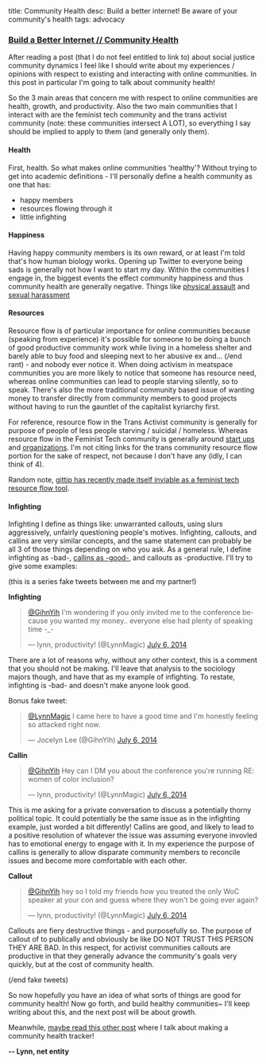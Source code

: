 <div class="metadata">
    <span>title: Community Health</span>
    <span>desc: Build a better internet! Be aware of your community's health</span>
    <span>tags: advocacy</span>
</div>

### [Build a Better Internet // Community Health](/post/community-health)

After reading a post (that I do not feel entitled to link to) about social justice community dynamics I feel like I should write about my experiences / opinions with respect to existing and interacting with online communities. In this post in particular I'm going to talk about community health!

<readmore></readmore>

So the 3 main areas that concern me with respect to online communities are health, growth, and productivity. Also the two main communities that I interact with are the feminist tech community and the trans activist community (note: these communities intersect A LOT), so everything I say should be implied to apply to them (and generally only them).

#### Health

First, health. So what makes online communities 'healthy'? Without trying to get into academic definitions - I'll personally define a health community as one that has:

* happy members
* resources flowing through it
* little infighting

#### Happiness

Having happy community members is its own reward, or at least I'm told that's how human biology works. Opening up Twitter to everyone being sads is generally not how I want to start my day. Within the communities I engage in, the biggest events the effect community happiness and thus community health are generally negative. Things like [physical assault](http://clatl.com/freshloaf/archives/2014/07/03/transgender-woman-attacked-in-l5p) and [sexual harassment](http://adainitiative.org/2014/04/ada-initiative-no-longer-partnering-with-github/)

#### Resources

Resource flow is of particular importance for online communities because (speaking from experience) it's possible for someone to be doing a bunch of good productive community work while living in a homeless shelter and barely able to buy food and sleeping next to her abusive ex and... (/end rant) - and nobody ever notice it. When doing activism in meatspace communities you are more likely to notice that someone has resource need, whereas online communities can lead to people starving silently, so to speak. There's also the more traditional community based issue of wanting money to transfer directly from community members to good projects without having to run the gauntlet of the capitalist kyriarchy first.

For reference, resource flow in the Trans Activist community is generally for purpose of people of less people starving / suicidal / homeless. Whereas resource flow in the Feminist Tech community is generally around [start ups](http://modelviewculture.com) and [organizations](http://doubleunion.org). I'm not citing links for the trans community resource flow portion for the sake of respect, not because I don't have any (idly, I can think of 4).

Random note, [gittip has recently made itself inviable as a feminist tech resource flow tool](http://geekfeminism.wikia.com/wiki/Gittip_crisis).

#### Infighting

Infighting I define as things like: unwarranted callouts, using slurs aggressively, unfairly questioning people's motives. Infighting, callouts, and callins are very similar concepts, and the same statement can probably be all 3 of those things depending on who you ask. As a general rule, I define infighting as -bad-, [callins as -good-](http://www.blackgirldangerous.org/2013/12/calling-less-disposable-way-holding-accountable/), and callouts as -productive. I'll try to give some examples:

(this is a series fake tweets between me and my partner!)

<b>Infighting</b>

<blockquote class="twitter-tweet" lang="en"><p><a href="https://twitter.com/GihnYih">@GihnYih</a> I&#39;m wondering if you only invited me to the conference because you wanted my money.. everyone else had plenty of speaking time -_-</p>&mdash; lynn, productivity! (@LynnMagic) <a href="https://twitter.com/LynnMagic/statuses/485597431912869888">July 6, 2014</a></blockquote>
<script async src="//platform.twitter.com/widgets.js" charset="utf-8"></script>

There are a lot of reasons why, without any other context, this is a comment that you should not be making. I'll leave that analysis to the sociology majors though, and have that as my example of infighting. To restate, infighting is -bad- and doesn't make anyone look good.

Bonus fake tweet:

<blockquote class="twitter-tweet" lang="en"><p><a href="https://twitter.com/LynnMagic">@LynnMagic</a> I came here to have a good time and I&#39;m honestly feeling so attacked right now.</p>&mdash; Jocelyn Lee (@GihnYih) <a href="https://twitter.com/GihnYih/statuses/485599954300186624">July 6, 2014</a></blockquote>
<script async src="//platform.twitter.com/widgets.js" charset="utf-8"></script>

<b>Callin</b>

<blockquote class="twitter-tweet" lang="en"><p><a href="https://twitter.com/GihnYih">@GihnYih</a> Hey can I DM you about the conference you&#39;re running RE: women of color inclusion?</p>&mdash; lynn, productivity! (@LynnMagic) <a href="https://twitter.com/LynnMagic/statuses/485598820370108417">July 6, 2014</a></blockquote>
<script async src="//platform.twitter.com/widgets.js" charset="utf-8"></script>

This is me asking for a private conversation to discuss a potentially thorny political topic. It could potentially be the same issue as in the infighting example, just worded a bit differently! Callins are good, and likely to lead to a positive resolution of whatever the issue was assuming everyone invovled has to emotional energy to engage with it. In my experience the purpose of callins is generally to allow disparate community members to reconcile issues and become more comfortable with each other.

<b>Callout</b>

<blockquote class="twitter-tweet" lang="en"><p><a href="https://twitter.com/GihnYih">@GihnYih</a> hey so I told my friends how you treated the only WoC speaker at your con and guess where they won&#39;t be going ever again?</p>&mdash; lynn, productivity! (@LynnMagic) <a href="https://twitter.com/LynnMagic/statuses/485606430330728448">July 6, 2014</a></blockquote>
<script async src="//platform.twitter.com/widgets.js" charset="utf-8"></script>

Callouts are fiery destructive things - and purposefully so. The purpose of callout of to publically and obviously be like DO NOT TRUST THIS PERSON THEY ARE BAD. In this respect, for activist communities callouts are productive in that they generally advance the community's goals very quickly, but at the cost of community health.

(/end fake tweets)

So now hopefully you have an idea of what sorts of things are good for community health! Now go forth, and build healthy communities~ I'll keep writing about this, and the next post will be about growth.

Meanwhile, [maybe read this other post](http://lynncyrin.me/post/health-tracker) where I talk about making a community health tracker!

**-- Lynn, net entity**

